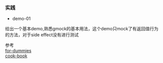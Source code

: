 ### 实践

- demo-01

给出一个基本demo,熟悉gmock的基本用法，这个demo只mock了有返回值行为的方法，对于side effect没有进行测试

参考<br>
[for-dummies](https://github.com/google/googletest/blob/master/googlemock/docs/for_dummies.md)<br>
[cook-book](https://github.com/google/googletest/blob/master/googlemock/docs/cook_book.md)
